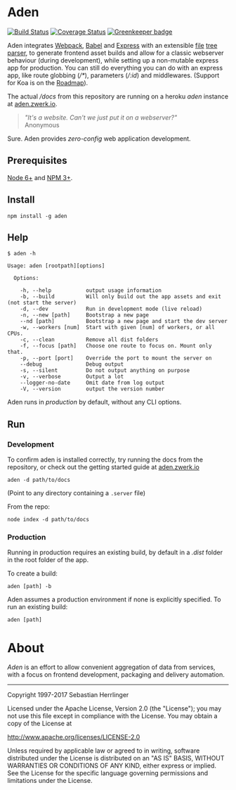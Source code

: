 # Aden

[![Build Status](https://travis-ci.org/kommander/aden.png)](https://travis-ci.org/kommander/aden) [![Coverage Status](https://coveralls.io/repos/github/kommander/aden/badge.svg?branch=master)](https://coveralls.io/github/kommander/aden?branch=master) [![Greenkeeper badge](https://badges.greenkeeper.io/kommander/aden.svg)](https://greenkeeper.io/)

Aden integrates [Webpack](https://github.com/webpack/webpack),
[Babel](https://babeljs.io) and
[Express](http://expressjs.com/) with an extensible [file](https://en.wikipedia.org/wiki/Computer_file) [tree](https://en.wikipedia.org/wiki/Tree_data_structure) [parser](https://en.wikipedia.org/wiki/Parsing),
to generate frontend asset builds and allow for a classic webserver behaviour
(during development), while setting up a non-mutable express app for production.
You can still do everything you can do with an express app, like route globbing (_/*_), parameters (_/:id_) and middlewares. (Support for Koa is on the [Roadmap](http://aden.zwerk.io/roadmap)).


The actual _/docs_ from this repository are running on a heroku _aden_ instance at [aden.zwerk.io](http://aden.zwerk.io).


> _"It's a website. Can't we just put it on a webserver?"_  
> Anonymous

Sure. Aden provides _zero-config_ web application development.

## Prerequisites
[Node 6+](https://nodejs.org/en/) and [NPM 3+](https://www.npmjs.com/).

## Install
```
npm install -g aden
```

## Help
```
$ aden -h

Usage: aden [rootpath][options]

  Options:

    -h, --help           output usage information
    -b, --build          Will only build out the app assets and exit (not start the server)
    -d, --dev            Run in development mode (live reload)
    -n, --new [path]     Bootstrap a new page
    --nd [path]          Bootstrap a new page and start the dev server
    -w, --workers [num]  Start with given [num] of workers, or all CPUs.
    -c, --clean          Remove all dist folders
    -f, --focus [path]   Choose one route to focus on. Mount only that.
    -p, --port [port]    Override the port to mount the server on
    --debug              Debug output
    -s, --silent         Do not output anything on purpose
    -v, --verbose        Output a lot
    --logger-no-date     Omit date from log output
    -V, --version        output the version number
```
Aden runs in _production_ by default, without any CLI options.

## Run
### Development
To confirm aden is installed correctly, try running the docs from the repository,
or check out the getting started guide at [aden.zwerk.io](http:\\aden.zwerk.io)
```
aden -d path/to/docs
```
(Point to any directory containing a `.server` file)

From the repo:
```
node index -d path/to/docs
```

### Production
Running in production requires an existing build,
by default in a _.dist_ folder in the root folder of the app.

To create a build:
```
aden [path] -b
```

Aden assumes a production environment if none is explicitly specified.
To run an existing build:
```
aden [path]
```

# About
_Aden_ is an effort to allow convenient aggregation of data from services,
with a focus on frontend development, packaging and delivery automation.

---
Copyright 1997-2017 Sebastian Herrlinger

Licensed under the Apache License, Version 2.0 (the "License");
you may not use this file except in compliance with the License.
You may obtain a copy of the License at

 http://www.apache.org/licenses/LICENSE-2.0

Unless required by applicable law or agreed to in writing, software
distributed under the License is distributed on an "AS IS" BASIS,
WITHOUT WARRANTIES OR CONDITIONS OF ANY KIND, either express or implied.
See the License for the specific language governing permissions and
limitations under the License.
